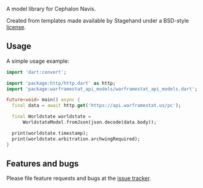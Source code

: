 A model library for Cephalon Navis.

Created from templates made available by Stagehand under a BSD-style
[license](https://github.com/dart-lang/stagehand/blob/master/LICENSE).

## Usage

A simple usage example:

```dart
import 'dart:convert';

import 'package:http/http.dart' as http;
import 'package:warframestat_api_models/warframestat_api_models.dart';

Future<void> main() async {
  final data = await http.get('https://api.warframestat.us/pc');

  final Worldstate worldstate =
      WorldstateModel.fromJson(json.decode(data.body));

  print(worldstate.timestamp);
  print(worldstate.arbitration.archwingRequired);
}
```

## Features and bugs

Please file feature requests and bugs at the [issue tracker][tracker].

[tracker]: http://example.com/issues/replaceme
